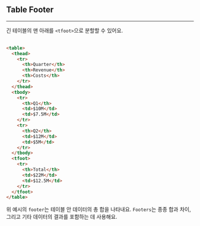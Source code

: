 ## Table Footer
---
긴 테이블의 맨 아래를 `<tfoot>`으로 분할할 수 있어요.
<br>
<br>

```html
<table>
  <thead>
    <tr>
      <th>Quarter</th>
      <th>Revenue</th>
      <th>Costs</th>
    </tr>
  </thead>
  <tbody>
    <tr>
      <th>Q1</th>
      <td>$10M</td>
      <td>$7.5M</td>
    </tr>
    <tr>
      <th>Q2</th>
      <td>$12M</td>
      <td>$5M</td>
    </tr>
  </tbody>
  <tfoot>
    <tr>
      <th>Total</th>
      <td>$22M</td>
      <td>$12.5M</td>
    </tr>
  </tfoot>
</table>
```
위 예시의 `footer`는 테이블 안 데이터의 총 합을 나타내요. `Footers`는 종종 합과 차이, 그리고 기타 데이터의 결과를 포함하는 데 사용해요.